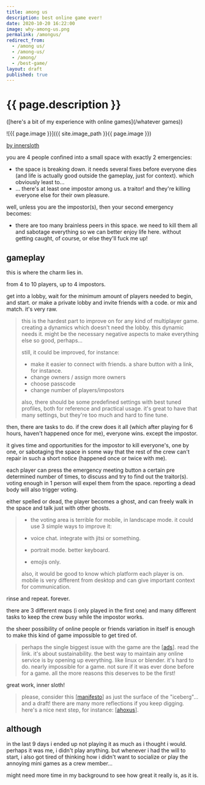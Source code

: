 ```yaml
---
title: among us
description: best online game ever!
date: 2020-10-20 16:22:00
image: why-among-us.png
permalink: /amongus/
redirect_from:
  - /among us/
  - /among-us/
  - /among/
  - /best-game/
layout: draft
published: true
---
```


# {{ page.description }}

([here's a bit of my experience with online games](/whatever games))

![{{ page.image }}]({{ site.image_path }}{{ page.image }})

[by innersloth](http://innersloth.com/gameAmongUs.php)

you are 4 people confined into a small space with exactly 2 emergencies:

- the space is breaking down. it needs several fixes before everyone dies (and life is actually good outside the gameplay, just for context). which obviously least to...
- ... there's at least one impostor among us. a traitor! and they're killing everyone else for their own pleasure.

well, unless you are the impostor(s), then your second emergency becomes:

- there are too many brainless peers in this space. we need to kill them all and sabotage everything so we can better enjoy life here. without getting caught, of course, or else they'll fuck me up!

## gameplay

this is where the charm lies in.

from 4 to 10 players, up to 4 impostors.

get into a lobby, wait for the minimum amount of players needed to begin, and start. or make a private lobby and invite friends with a code. or mix and match. it's very raw.

> this is the hardest part to improve on for any kind of multiplayer game. creating a dynamics which doesn't need the lobby. this dynamic needs it. might be the necessary negative aspects to make everything else so good, perhaps...
> 
> still, it could be improved, for instance:
> 
> - make it easier to connect with friends. a share button with a link, for instance.
> - change owners / assign more owners
> - choose passcode
> - change number of players/impostors
> 
> also, there should be some predefined settings with best tuned profiles, both for reference and practical usage. it's great to have that many settings, but they're too much and hard to fine tune.

then, there are tasks to do. if the crew does it all (which after playing for 6 hours, haven't happened once for me), everyone wins. except the impostor.

it gives time and opportunities for the impostor to kill everyone's, one by one, or sabotaging the space in some way that the rest of the crew can't repair in such a short notice (happened once or twice with me).

each player can press the emergency meeting button a certain pre determined number of times, to discuss and try to find out the traitor(s). voting enough in 1 person will expel them from the space. reporting a dead body will also trigger voting.

either spelled or dead, the player becomes a ghost, and can freely walk in the space and talk just with other ghosts.

> - the voting area is terrible for mobile, in landscape mode. it could use 3 simple ways to improve it:
> 
> - voice chat. integrate with jitsi or something.
> - portrait mode. better keyboard.
> - emojis only.
> 
> also, it would be good to know which platform each player is on. mobile is very different from desktop and can give important context for communication.

rinse and repeat. forever.

there are 3 different maps (i only played in the first one) and many different tasks to keep the crew busy while the impostor works.

the sheer possibility of online people or friends variation in itself is enough to make this kind of game impossible to get tired of.

> perhaps the single biggest issue with the game are the [[ads](/ads)]. read the link. it's about sustainability. the best way to maintain any online service is by opening up everything. like linux or blender. it's hard to do. nearly impossible for a game. not sure if it was ever done before for a game. all the more reasons this deserves to be the first!

great work, inner sloth!

> please, consider this [[manifesto](/mani)] as just the surface of the "iceberg"... and a draft! there are many more reflections if you keep digging. here's a nice next step, for instance: [[ahoxus](/ahoxus)].

## although

in the last 9 days i ended up not playing it as much as i thought i would. perhaps it was me, i didn't play anything. but whenever i had the will to start, i also got tired of thinking how i didn't want to socialize or play the annoying mini games as a crew member...

might need more time in my background to see how great it really is, as it is.
